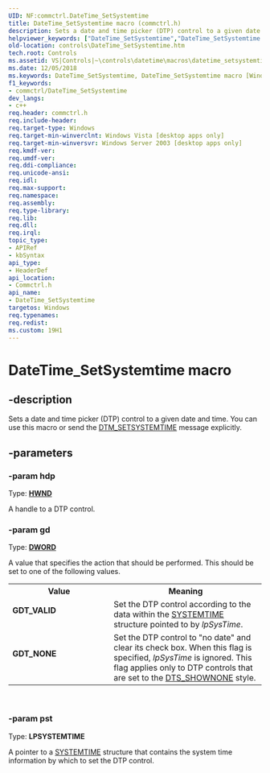 ```yaml
---
UID: NF:commctrl.DateTime_SetSystemtime
title: DateTime_SetSystemtime macro (commctrl.h)
description: Sets a date and time picker (DTP) control to a given date and time. You can use this macro or send the DTM_SETSYSTEMTIME message explicitly.
helpviewer_keywords: ["DateTime_SetSystemtime","DateTime_SetSystemtime macro [Windows Controls]","GDT_NONE","GDT_VALID","_win32_DateTime_SetSystemtime","_win32_DateTime_SetSystemtime_cpp","commctrl/DateTime_SetSystemtime","controls.DateTime_SetSystemtime","controls._win32_DateTime_SetSystemtime"]
old-location: controls\DateTime_SetSystemtime.htm
tech.root: Controls
ms.assetid: VS|Controls|~\controls\datetime\macros\datetime_setsystemtime.htm
ms.date: 12/05/2018
ms.keywords: DateTime_SetSystemtime, DateTime_SetSystemtime macro [Windows Controls], GDT_NONE, GDT_VALID, _win32_DateTime_SetSystemtime, _win32_DateTime_SetSystemtime_cpp, commctrl/DateTime_SetSystemtime, controls.DateTime_SetSystemtime, controls._win32_DateTime_SetSystemtime
f1_keywords:
- commctrl/DateTime_SetSystemtime
dev_langs:
- c++
req.header: commctrl.h
req.include-header: 
req.target-type: Windows
req.target-min-winverclnt: Windows Vista [desktop apps only]
req.target-min-winversvr: Windows Server 2003 [desktop apps only]
req.kmdf-ver: 
req.umdf-ver: 
req.ddi-compliance: 
req.unicode-ansi: 
req.idl: 
req.max-support: 
req.namespace: 
req.assembly: 
req.type-library: 
req.lib: 
req.dll: 
req.irql: 
topic_type:
- APIRef
- kbSyntax
api_type:
- HeaderDef
api_location:
- Commctrl.h
api_name:
- DateTime_SetSystemtime
targetos: Windows
req.typenames: 
req.redist: 
ms.custom: 19H1
---
```


# DateTime_SetSystemtime macro


## -description


Sets a date and time picker (DTP) control to a given date and time. You can use this macro or send the <a href="https://docs.microsoft.com/windows/desktop/Controls/dtm-setsystemtime">DTM_SETSYSTEMTIME</a> message explicitly. 


## -parameters




### -param hdp

Type: <b><a href="https://docs.microsoft.com/windows/desktop/WinProg/windows-data-types">HWND</a></b>

A handle to a DTP control. 


### -param gd

Type: <b><a href="https://docs.microsoft.com/windows/desktop/WinProg/windows-data-types">DWORD</a></b>

A value that specifies the action that should be performed. This should be set to one of the following values. 

<table>
<tr>
<th>Value</th>
<th>Meaning</th>
</tr>
<tr>
<td width="40%"><a id="GDT_VALID"></a><a id="gdt_valid"></a><dl>
<dt><b>GDT_VALID</b></dt>
</dl>
</td>
<td width="60%">
Set the DTP control according to the data within the <a href="https://docs.microsoft.com/windows/desktop/api/minwinbase/ns-minwinbase-systemtime">SYSTEMTIME</a> structure pointed to by <i>lpSysTime</i>. 

</td>
</tr>
<tr>
<td width="40%"><a id="GDT_NONE"></a><a id="gdt_none"></a><dl>
<dt><b>GDT_NONE</b></dt>
</dl>
</td>
<td width="60%">
Set the DTP control to "no date" and clear its check box. When this flag is specified, 
						<i>lpSysTime</i> is ignored. This flag applies only to DTP controls that are set to the <a href="https://docs.microsoft.com/windows/desktop/Controls/date-and-time-picker-control-styles">DTS_SHOWNONE</a> style. 

</td>
</tr>
</table>
 


### -param pst

Type: <b>LPSYSTEMTIME</b>

A pointer to a <a href="https://docs.microsoft.com/windows/desktop/api/minwinbase/ns-minwinbase-systemtime">SYSTEMTIME</a> structure that contains the system time information by which to set the DTP control. 

